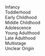 Infancy  
Toddlerhood  
Early Childhood  
Middle Childhood  
Adolescence  
Young Adulthood  
Late Adulthood  
Multistage  
Unclear Origin  
